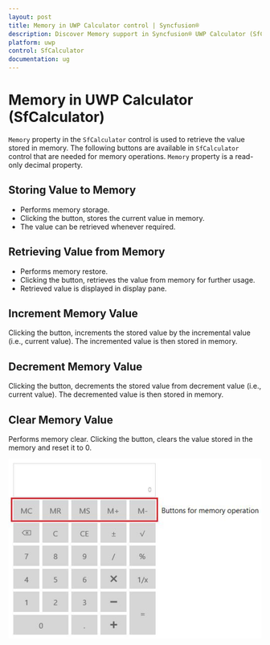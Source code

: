 ```yaml
---
layout: post
title: Memory in UWP Calculator control | Syncfusion®
description: Discover Memory support in Syncfusion® UWP Calculator (SfCalculator) control, including key features, usage, and more.
platform: uwp
control: SfCalculator
documentation: ug
---
```


# Memory in UWP Calculator (SfCalculator)

`Memory` property in the `SfCalculator` control is used to retrieve the value stored in memory. The following buttons are available in `SfCalculator` control that are needed for memory operations. `Memory` property is a read-only decimal property.

## Storing Value to Memory

* Performs memory storage. 
* Clicking the button, stores the current value in memory. 
* The value can be retrieved whenever required.

## Retrieving Value from Memory

* Performs memory restore. 
* Clicking the button, retrieves the value from memory for further usage.
* Retrieved value is displayed in display pane.

## Increment Memory Value

Clicking the button, increments the stored value by the incremental value (i.e., current value). 
The incremented value is then stored in memory.

## Decrement Memory Value

Clicking the button, decrements the stored value from decrement value (i.e., current value). 
The decremented value is then stored in memory. 

## Clear Memory Value

Performs memory clear. 
Clicking the button, clears the value stored in the memory and reset it to 0.

![SfCalculator-img5](SfCalculator-images/SfCalculator-img5.jpeg)
